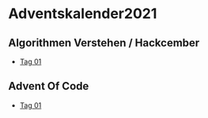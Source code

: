 # Adventskalender2021

## Algorithmen Verstehen / Hackcember

* [Tag 01](/AlgorithmenVerstehen/day01.md)

## Advent Of Code

* [Tag 01](/AdventOfCode/day01.md)
